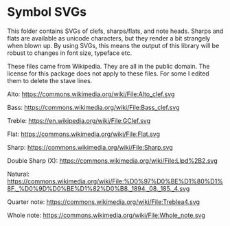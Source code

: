 # Symbol SVGs

This folder contains SVGs of clefs, sharps/flats, and note heads.
Sharps and flats are available as unicode characters, but they render a bit strangely when blown up. By using SVGs, this means the output of this library will be robust to changes in font size, typeface etc.

These files came from Wikipedia. They are all in the public domain. The license for this package does not apply to these files. For some I edited them to delete the stave lines.

Alto: https://commons.wikimedia.org/wiki/File:Alto_clef.svg

Bass: https://commons.wikimedia.org/wiki/File:Bass_clef.svg

Treble: https://en.wikipedia.org/wiki/File:GClef.svg

Flat: https://commons.wikimedia.org/wiki/File:Flat.svg

Sharp: https://commons.wikimedia.org/wiki/File:Sharp.svg

Double Sharp (X): https://commons.wikimedia.org/wiki/File:Llpd%2B2.svg

Natural: https://commons.wikimedia.org/wiki/File:%D0%97%D0%BE%D1%80%D1%8F._%D0%9D%D0%BE%D1%82%D0%B8._1894._08._185._4.svg

Quarter note: https://commons.wikimedia.org/wiki/File:Treblea4.svg

Whole note: https://commons.wikimedia.org/wiki/File:Whole_note.svg